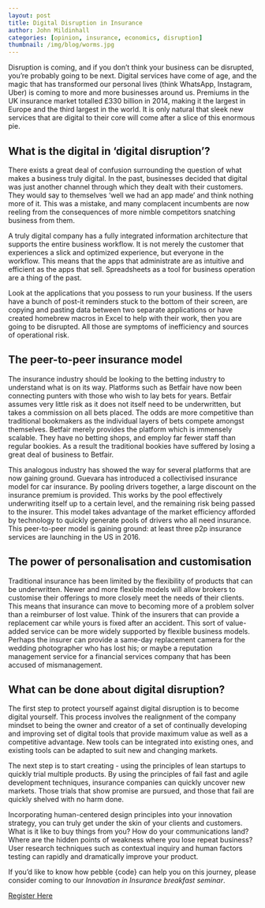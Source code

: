 ```yaml
---
layout: post
title: Digital Disruption in Insurance
author: John Mildinhall
categories: [opinion, insurance, economics, disruption]
thumbnail: /img/blog/worms.jpg
--- 
```


Disruption is coming, and if you don’t think your business can be disrupted, you’re probably going to be next. Digital services have come of age, and the magic that has transformed our personal lives (think WhatsApp, Instagram, Uber) is coming to more and more businesses around us. Premiums in the UK insurance market totalled £330 billion in 2014, making it the largest in Europe and the third largest in the world. It is only natural that sleek new services that are digital to their core will come after a slice of this enormous pie. 

## What is the digital in ‘digital disruption’?

There exists a great deal of confusion surrounding the question of what makes a business truly digital. In the past, businesses decided that digital was just another channel through which they dealt with their customers. They would say to themselves ‘well we had an app made’ and think nothing more of it. This was a mistake, and many complacent incumbents are now reeling from the consequences of more nimble competitors snatching business from them.

A truly digital company has a fully integrated information architecture that supports the entire business workflow. It is not merely the customer that experiences a slick and optimized experience, but everyone in the workflow. This means that the apps that administrate are as intuitive and efficient as the apps that sell. Spreadsheets as a tool for business operation are a thing of the past. 

Look at the applications that you possess to run your business. If the users have a bunch of post-it reminders stuck to the bottom of their screen, are copying and pasting data between two separate applications or have created homebrew macros in Excel to help with their work, then you are going to be disrupted. All those are symptoms of inefficiency and sources of operational risk.

## The peer-to-peer insurance model

The insurance industry should be looking to the betting industry to understand what is on its way. Platforms such as Betfair have now been connecting punters with those who wish to lay bets for years. Betfair assumes very little risk as it does not itself need to be underwritten, but takes a commission on all bets placed. The odds are more competitive than traditional bookmakers as the individual layers of bets compete amongst themselves. Betfair merely provides the platform which is immensely scalable. They have no betting shops, and employ far fewer staff than regular bookies. As a result the traditional bookies have suffered by losing a great deal of business to Betfair. 

This analogous industry has showed the way for several platforms that are now gaining ground. Guevara has introduced a collectivised insurance model for car insurance. By pooling drivers together, a large discount on the insurance premium is provided. This works by the pool effectively underwriting itself up to a certain level, and the remaining risk being passed to the insurer. This model takes advantage of the market efficiency afforded by technology to quickly generate pools of drivers who all need insurance. This peer-to-peer model is gaining ground: at least three p2p insurance services are launching in the US in 2016. 

## The power of personalisation and customisation

Traditional insurance has been limited by the flexibility of products that can be underwritten. Newer and more flexible models will allow brokers to customise their offerings to more closely meet the needs of their clients. This means that insurance can move to becoming more of a problem solver than a reimburser of lost value. Think of the insurers that can provide a replacement car while yours is fixed after an accident. This sort of value-added service can be more widely supported by flexible business models. Perhaps the insurer can provide a same-day replacement camera for the wedding photographer who has lost his; or maybe a reputation management service for a financial services company that has been accused of mismanagement. 

## What can be done about digital disruption?


The first step to protect yourself against digital disruption is to become digital yourself. This process involves the realignment of the company mindset to being the owner and creator of a set of continually developing and improving set of digital tools that provide maximum value as well as a competitive advantage. New tools can be integrated into existing ones, and existing tools can be adapted to suit new and changing markets. 

The next step is to start creating - using the principles of lean startups to quickly trial multiple products. By using the principles of fail fast and agile development techniques, insurance companies can quickly uncover new markets. Those trials that show promise are pursued, and those that fail are quickly shelved with no harm done. 

Incorporating human-centered design principles into your innovation strategy, you can truly get under the skin of your clients and customers. What is it like to buy things from you? How do your communications land? Where are the hidden points of weakness where you lose repeat business? User research techniques such as contextual inquiry and human factors testing can rapidly and dramatically improve your product. 

If you’d like to know how pebble {code} can help you on this journey, please consider coming to our <em>Innovation in Insurance breakfast seminar</em>. 

[Register Here](https://www.eventbrite.co.uk/e/innovation-in-insurance-tickets-26147397570)

